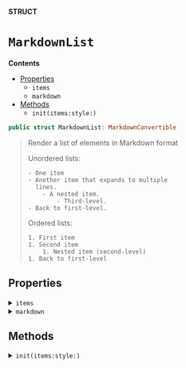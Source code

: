 **STRUCT**

# `MarkdownList`

**Contents**

- [Properties](#properties)
  - `items`
  - `markdown`
- [Methods](#methods)
  - `init(items:style:)`

```swift
public struct MarkdownList: MarkdownConvertible
```

> Render a list of elements in Markdown format
>
> Unordered lists:
>
>     - One item
>     - Another item that expands to multiple
>       lines.
>         - A nested item.
>             - Third-level.
>     - Back to first-level.
>
> Ordered lists:
>
>     1. First item
>     1. Second item
>         1. Nested item (second-level)
>     1. Back to first-level

## Properties
<details><summary><code>items</code></summary>

```swift
public var items: [MarkdownConvertible]
```

> List of items to be converted to a list.
</details>

<details><summary><code>markdown</code></summary>

```swift
public var markdown: String
```

> Generated Markdown output
</details>

## Methods
<details><summary><code>init(items:style:)</code></summary>

```swift
public init(items: [MarkdownConvertible], style: MarkdownListStyle = .unordered)
```

> MarkdownList initializer
>
> - Parameter items: List of items to be converted to a list.

#### Parameters

| Name | Description |
| ---- | ----------- |
| items | List of items to be converted to a list. |
</details>